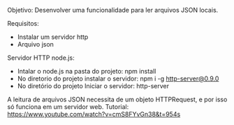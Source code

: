 Objetivo:
    Desenvolver uma funcionalidade para ler arquivos JSON locais.

Requisitos:
* Instalar um servidor http
* Arquivo json

Servidor HTTP node.js:
- Intalar o node.js na pasta do projeto: 
    npm install
- No diretorio do projeto instalar o servidor: 
    npm i -g http-server@0.9.0
- No diretório do projeto Iniciar o servidor: 
    http-server

A leitura de arquivos JSON necessita de um objeto HTTPRequest, e por isso só funciona em um servidor web.
Tutorial: https://www.youtube.com/watch?v=cmS8FYvGn38&t=954s